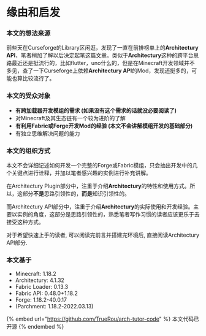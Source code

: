 # 缘由和启发

### 本文的想法来源

前些天在Curseforge的Library区闲逛，发现了一直在前排榜单上的**Architectury API**，笔者稍加了解以后决定起笔这篇文章。类似于**Architectury**这种的跨平台思路最近还是挺流行的，比如flutter，uno什么的，但是在Minecraft开发领域并不多见，查了一下Curseforge上依赖**Architectury API**的Mod，发现还挺多的，可能也算比较流行了。

### 本文的受众对象

* **有跨加载器开发模组的需求 (如果没有这个需求的话就没必要阅读了)**
* 对Minecraft及其生态链有一个较为进阶的了解
* **有利用Fabric或Forge开发Mod的经验 (本文不会讲解模组开发的基础部分)**
* 有独立思维解决问题的能力

### 本文的组织方式

本文不会详细记述如何开发一个完整的Forge或Fabric模组，只会抽出开发中的几个关键点进行诠释，并加以笔者感兴趣的实例进行补充讲解。

在Architectury Plugin部分中，注重于介绍**Architectury**的特性和使用方式。所以，这部分**不是**思路引领性的，**而是**知识引领性的。

而Architectury API部分中，注重于介绍**Architectury**的实际使用和开发经验。主要以实例的角度，这部分是思路引领性的，熟悉笔者写作习惯的读者应该更乐于去接受这种方式。

对于希望快速上手的读者, 可以阅读完前言并搭建完环境后, 直接阅读Architectury API部分.

### 本文基于

* Minecraft: 1.18.2
* Architectury: 4.1.32
* Fabric Loader: 0.13.3
* Fabric API: 0.48.0+1.18.2
* Forge: 1.18.2-40.0.17
* (Parchment: 1.18.2-2022.03.13)

{% embed url="https://github.com/TrueRou/arch-tutor-code" %}
本文代码已开源
{% endembed %}
